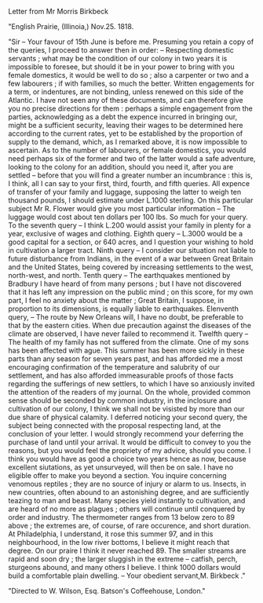 Letter from Mr Morris Birkbeck"English Prairie, (Illinoia,) Nov.25. 1818."Sir  – Your favour of 15th June is before me. Presuming you retain a copy of the queries, I proceed to answer then in order: – Respecting domestic servants ; what may be the condition of our colony in two years it is impossible to foresee, but should it be in your power to bring with you female domestics, it would be well to do so ; also a carpenter or two and a few labourers ; if with families, so much the better. Written engagements for a term, or indentures, are not binding, unless renewed on this side of the Atlantic. I have not seen any of these documents, and can therefore give you no precise directions for them : perhaps a simple engagement from the parties, acknowledging as a debt the expence incurred in bringing our, might be a sufficient security, leaving their wages to be determined here according to the current rates, yet to be established by the proportion of supply to the demand, which, as I remarked above, it is now impossible to ascertain. As to the number of labourers, or female domestics, you would need perhaps six of the former and two of the latter would a safe adventure, looking to the colony for an addition, should you need it, after you are settled – before that you will find a greater number an incumbrance : this is, I think, all I can say to your first, third, fourth, and fifth queries. All expence of transfer of your family and luggage, supposing the latter to weigh ten thousand pounds, I should estimate under L.1000 sterling. On this particular subject Mr R. Flower would give you most particular information – The luggage would cost about ten dollars per 100 lbs. So much for your query. To the seventh query – I think L.200 would assist your family in plenty for a year, exclusive of wages and clothing. Eighth query – L.3000 would be a good capital for a section, or 640 acres, and I question your wishing to hold in cultivation a larger tract. Ninth query – I consider our situation not liable to future disturbance from Indians, in the event of a war between Great Britain and the United States, being covered by increasing settlements to the west, north-west, and north. Tenth query – The earthquakes mentioned by Bradbury I have heard of from many persons ; but I have not discovered that it has left any impression on the public mind ; on this score, for my own part, I feel no anxiety about the matter ; Great Britain, I suppose, in proportion to its dimensions, is equally liable to earthquakes. Elenventh query, – The route by New Orleans will, I have no doubt, be preferable to that by the eastern cities. When due precaution against the diseases of the climate are observed, I have never failed to recommend it. Twelfth query – The health of my family has not suffered from the climate. One of my sons has been affected with ague. This summer has been more sickly in these parts than any season for seven years past, and has afforded me a most encouraging confirmation of the temperature and salubrity of our settlement, and has also afforded immeasurable proofs of those facts regarding the sufferings of new settlers, to which I have so anxiously invited the attention of the readers of my journal. On the whole, provided common sense should be seconded by common industry, in the inclosure and cultivation of our colony, I think we shall not be visisted by more than our due share of physical calamity. I deferred noticing your second query, the subject being connected with the proposal respecting land, at the conclusion of your letter. I would strongly recommend your deferring the purchase of land until your arrival. It would be difficult to convey to you the reasons, but you would feel the propriety of my advice, should you come. I think you would have as good a choice two years hence as now, because excellent siutations, as yet unsurveyed, will then be on sale. I have no eligible offer to make you beyond a section. You inquire concerning venomous reptiles ; they are no source of injury or alarm to us. Insects, in new countries, often abound to an astonishing degree, and are sufficiently teazing to man and beast. Many species yield instantly to cultivation, and are heard of no more as plagues ; others will continue until conquered by order and industry. The thermometer ranges from 13 below zero to 89 above ; the extremes are, of course, of rare occurence, and short duration. At Philadelphia, I understand, it rose this summer 97, and in this neighbourhood, in the low river bottoms, I believe it might reach that degree. On our praire I think it never reached 89. The smaller streams are rapid and soon dry ; the larger sluggish in the extreme – catfish, perch, sturgeons abound, and many others I believe. I think 1000 dollars would build a comfortable plain dwelling. – Your obedient servant,M. Birkbeck .""Directed to W. Wilson, Esq. Batson's Coffeehouse, London."